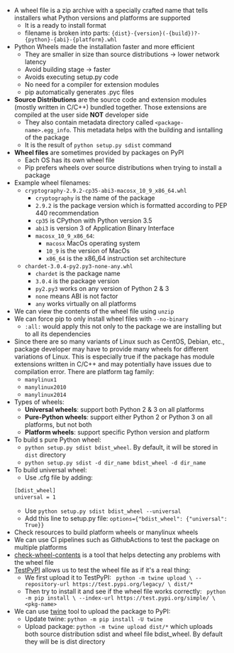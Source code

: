 - A wheel file is a zip archive with a specially crafted name that tells installers what Python versions and platforms are supported
    - It is a ready to install format
    - filename is broken into parts:
    `{dist}-{version}(-{build})?-{python}-{abi}-{platform}.whl`
- Python Wheels made the installation faster and more efficient
    - They are smaller in size than source distributions -> lower network latency
    - Avoid building stage -> faster
    - Avoids executing setup.py code
    - No need for a compiler for extension modules
    - pip automatically generates .pyc files
- **Source Distributions** are the source code and extension modules (mostly written in C/C++) bundled together. Those extensions are compiled at the user side **NOT** developer side
    - They also contain metadata directory called `<package-name>.egg_info`. This metadata helps with the building and isntalling of the package
    - It is the result of `python setup.py sdist` command
- **Wheel files** are sometimes provided by packages on PyPI
    - Each OS has its own wheel file
    - Pip prefers wheels over source distributions when trying to install a package
- Example wheel filenames: 
    - `cryptography-2.9.2-cp35-abi3-macosx_10_9_x86_64.whl`
        - `cryptography` is the name of the package
        - `2.9.2` is the package version which is formatted according to PEP 440 recommendation
        - `cp35` is CPython with Python version 3.5
        - `abi3` is version 3 of Application Binary Interface
        - `macosx_10_9_x86_64`:
            - `macosx` MacOs operating system
            - `10_9` is the version of MacOs
            - `x86_64` is the x86_64 instruction set architecture
    - `chardet-3.0.4-py2.py3-none-any.whl`
        -  `chardet` is the package name
        - `3.0.4` is the package version
        - `py2.py3` works on any version of Python 2 & 3
        - `none` means ABI is not factor
        - `any` works virtually on all platforms
- We can view the contents of the wheel file using `unzip`
- We can force pip to only install wheel files with `--no-binary`
    - `:all:` would apply this not only to the package we are installing but to all its dependencies
- Since there are so many variants of Linux such as CentOS, Debian, etc., package developer may have to provide many wheels for different variations of Linux. This is especially true if the package has module extensions written in C/C++ and may potentially have issues due to compilation error. There are platform tag family:
    - `manylinux1`
    - `manylinux2010`
    - `manylinux2014`
- Types of wheels:
    - **Universal wheels**: support both Python 2 & 3 on all platforms
    - **Pure-Python wheels**: support either Python 2 or Python 3 on all platforms, but not both
    - **Platform wheels**: support specific Python version and platform
- To build s pure Python wheel:
    - `python setup.py sdist bdist_wheel`. By default, it will be stored in `dist` directory
    - `python setup.py sdist -d dir_name bdist_wheel -d dir_name`
- To build universal wheel:
    - Use .cfg file by adding: 
    ```bash
    [bdist_wheel]
    universal = 1
    ```
    - Use `python setup.py sdist bdist_wheel --universal`
    - Add this line to setup.py file: `options={"bdist_wheel": {"universal": True}}`
- Check resources to build platform wheels or manylinux wheels
- We can use CI pipelines such as GithubActions to test the package on multiple platforms
- [check-wheel-contents](https://github.com/jwodder/check-wheel-contents) is a tool that helps detecting any problems with the wheel file
- [TestPyPI](https://packaging.python.org/en/latest/guides/using-testpypi/) allows us to test the wheel file as if it's a real thing:
    - We first upload it to TestPyPI: ` python -m twine upload \
      --repository-url https://test.pypi.org/legacy/ \
      dist/*`
    - Then try to install it and see if the wheel file works correctly: ` python -m pip install \
      --index-url https://test.pypi.org/simple/ \
      <pkg-name>`
- We can use [twine](https://github.com/pypa/twine) tool to upload the package to PyPI:
    - Update twine: `python -m pip install -U twine`
    - Upload package: `python -m twine upload dist/*` which uploads both source distribution sdist and wheel file bdist_wheel. By default they will be is dist directory
